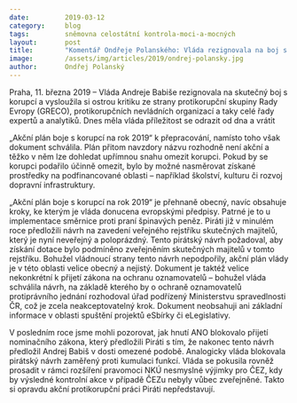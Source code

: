 ```yaml
---
date:         2019-03-12
category:     blog
tags:         sněmovna celostátní kontrola-moci-a-mocných
layout:       post
title:        "Komentář Ondřeje Polanského: Vláda rezignovala na boj s korupcí, akční plán je nedostatečný"
image:        /assets/img/articles/2019/ondrej-polansky.jpg
author:       Ondřej Polanský
---
```


Praha, 11. března 2019 – Vláda Andreje Babiše rezignovala na skutečný boj s korupcí a vysloužila si ostrou kritiku ze strany protikorupční skupiny Rady Evropy (GRECO), protikorupčních nevládních organizací a taky celé řady expertů a analytiků. Dnes měla vláda příležitost se odrazit od dna a vrátit 

„Akční plán boje s korupcí na rok 2019“ k přepracování, namísto toho však dokument schválila. Plán přitom navzdory názvu rozhodně není akční a těžko v něm lze dohledat upřímnou snahu omezit korupci. Pokud by se korupci podařilo účinně omezit, bylo by možné nasměrovat získané prostředky na podfinancované oblasti – například školství, kulturu či rozvoj dopravní infrastruktury.

„Akční plán boje s korupcí na rok 2019“ je přehnaně obecný, navíc obsahuje kroky, ke kterým je vláda donucena evropskými předpisy. Patrné je to u implementace směrnice proti praní špinavých peněz. Piráti již v minulém roce předložili návrh na zavedení veřejného rejstříku skutečných majitelů, který je nyní neveřejný a poloprázdný. Tento pirátský návrh požadoval, aby získání dotace bylo podmíněno zveřejněním skutečných majitelů v tomto rejstříku. Bohužel vládnoucí strany tento návrh nepodpořily, akční plán vlády je v této oblasti velice obecný a nejistý. Dokument je taktéž velice nekonkrétní k přijetí zákona na ochranu oznamovatelů – bohužel vláda schválila návrh, na základě kterého by o ochraně oznamovatelů protiprávního jednání rozhodoval úřad podřízený Ministerstvu spravedlnosti ČR, což je zcela neakceptovatelný krok. Dokument neobsahuji ani základní informace v oblasti spuštění projektů eSbírky či eLegislativy.

V posledním roce jsme mohli pozorovat, jak hnutí ANO blokovalo přijetí nominačního zákona, který předložili Piráti s tím, že nakonec tento návrh předložil Andrej Babiš v dosti omezené podobě. Analogicky vláda blokovala pirátský návrh zaměřený proti kumulaci funkcí. Vláda se pokusila rovněž prosadit v rámci rozšíření pravomoci NKÚ nesmyslné výjimky pro ČEZ, kdy by výsledné kontrolní akce v případě ČEZu nebyly vůbec zveřejněné. Takto si opravdu akční protikorupční práci Piráti nepředstavují. 
